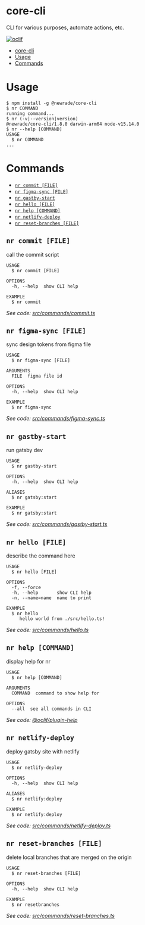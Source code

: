 # core-cli

CLI for various purposes, automate actions, etc.

[![oclif](https://img.shields.io/badge/cli-oclif-brightgreen.svg)](https://oclif.io)

<!-- toc -->
* [core-cli](#core-cli)
* [Usage](#usage)
* [Commands](#commands)
<!-- tocstop -->

# Usage

<!-- usage -->
```sh-session
$ npm install -g @newrade/core-cli
$ nr COMMAND
running command...
$ nr (-v|--version|version)
@newrade/core-cli/1.8.0 darwin-arm64 node-v15.14.0
$ nr --help [COMMAND]
USAGE
  $ nr COMMAND
...
```
<!-- usagestop -->

# Commands

<!-- commands -->
* [`nr commit [FILE]`](#nr-commit-file)
* [`nr figma-sync [FILE]`](#nr-figma-sync-file)
* [`nr gastby-start`](#nr-gastby-start)
* [`nr hello [FILE]`](#nr-hello-file)
* [`nr help [COMMAND]`](#nr-help-command)
* [`nr netlify-deploy`](#nr-netlify-deploy)
* [`nr reset-branches [FILE]`](#nr-reset-branches-file)

## `nr commit [FILE]`

call the commit script

```
USAGE
  $ nr commit [FILE]

OPTIONS
  -h, --help  show CLI help

EXAMPLE
  $ nr commit
```

_See code: [src/commands/commit.ts](https://github.com/newrade/newrade-core/tree/master/packages/core-design-system/blob/v1.8.0/src/commands/commit.ts)_

## `nr figma-sync [FILE]`

sync design tokens from figma file

```
USAGE
  $ nr figma-sync [FILE]

ARGUMENTS
  FILE  figma file id

OPTIONS
  -h, --help  show CLI help

EXAMPLE
  $ nr figma-sync
```

_See code: [src/commands/figma-sync.ts](https://github.com/newrade/newrade-core/tree/master/packages/core-design-system/blob/v1.8.0/src/commands/figma-sync.ts)_

## `nr gastby-start`

run gatsby dev

```
USAGE
  $ nr gastby-start

OPTIONS
  -h, --help  show CLI help

ALIASES
  $ nr gatsby:start

EXAMPLE
  $ nr gatsby:start
```

_See code: [src/commands/gastby-start.ts](https://github.com/newrade/newrade-core/tree/master/packages/core-design-system/blob/v1.8.0/src/commands/gastby-start.ts)_

## `nr hello [FILE]`

describe the command here

```
USAGE
  $ nr hello [FILE]

OPTIONS
  -f, --force
  -h, --help       show CLI help
  -n, --name=name  name to print

EXAMPLE
  $ nr hello
     hello world from ./src/hello.ts!
```

_See code: [src/commands/hello.ts](https://github.com/newrade/newrade-core/tree/master/packages/core-design-system/blob/v1.8.0/src/commands/hello.ts)_

## `nr help [COMMAND]`

display help for nr

```
USAGE
  $ nr help [COMMAND]

ARGUMENTS
  COMMAND  command to show help for

OPTIONS
  --all  see all commands in CLI
```

_See code: [@oclif/plugin-help](https://github.com/oclif/plugin-help/blob/v3.2.1/src/commands/help.ts)_

## `nr netlify-deploy`

deploy gatsby site with netlify

```
USAGE
  $ nr netlify-deploy

OPTIONS
  -h, --help  show CLI help

ALIASES
  $ nr netlify:deploy

EXAMPLE
  $ nr netlify:deploy
```

_See code: [src/commands/netlify-deploy.ts](https://github.com/newrade/newrade-core/tree/master/packages/core-design-system/blob/v1.8.0/src/commands/netlify-deploy.ts)_

## `nr reset-branches [FILE]`

delete local branches that are merged on the origin

```
USAGE
  $ nr reset-branches [FILE]

OPTIONS
  -h, --help  show CLI help

EXAMPLE
  $ nr resetbranches
```

_See code: [src/commands/reset-branches.ts](https://github.com/newrade/newrade-core/tree/master/packages/core-design-system/blob/v1.8.0/src/commands/reset-branches.ts)_
<!-- commandsstop -->

